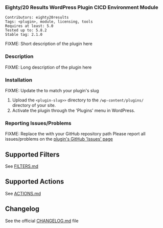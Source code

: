 ### Eighty/20 Results WordPress Plugin CICD Environment Module
`Contributors: eighty20results` <br />
`Tags: <plugin>, module, licensing, tools` <br />
`Requires at least: 5.0` <br />
`Tested up to: 5.8.2` <br />
`Stable tag: 2.1.0` <br />

FIXME: Short description of the plugin here

### Description
FIXME: Long description of the plugin here

### Installation

FIXME: Update the <plugin-slug> to match your plugin's slug

1. Upload the `<plugin-slug>>` directory to the `/wp-content/plugins/` directory of your site.
1. Activate the plugin through the 'Plugins' menu in WordPress.

### Reporting Issues/Problems
FIXME: Replace the <path-to-github-repo-name> with your GitHub repository path
Please report all issues/problems on the [plugin's GitHub 'Issues' page](https://github.com/eighty20results/<path-to-github-repo-name>/issues)

## Supported Filters
See [FILTERS.md](./docs/FILTERS.md)

## Supported Actions
See [ACTIONS.md](./docs/ACTIONS.md)

## Changelog
See the official [CHANGELOG.md](CHANGELOG.md) file
